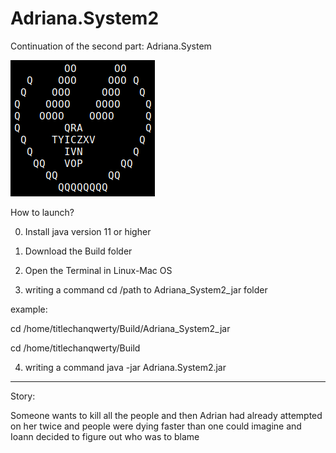 # Adriana.System2
Continuation of the second part: Adriana.System

![Image alt](https://github.com/TitleChanQWERTY/Adriana.System2/blob/main/gameIcon.png)

How to launch?

0. Install java version 11 or higher

1. Download the Build folder

2. Open the Terminal in Linux-Mac OS

3. writing a command  cd /path to Adriana_System2_jar folder



example: 



cd /home/titlechanqwerty/Build/Adriana_System2_jar

cd /home/titlechanqwerty/Build


4. writing a command java -jar Adriana.System2.jar


-----------------------------------------------------------

Story:

Someone wants to kill all the people and then Adrian had already attempted on her twice and people were dying faster than one could imagine and Ioann decided to figure out who was to blame



